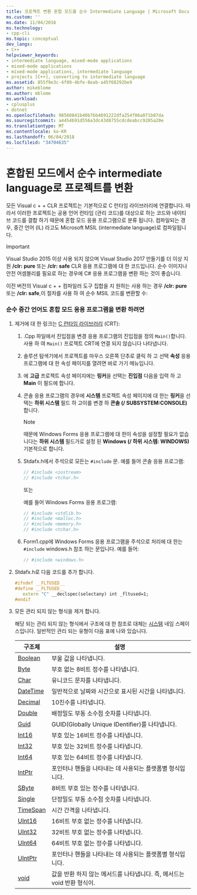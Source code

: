 ```yaml
---
title: 프로젝트 변환 혼합 모드를 순수 Intermediate Language | Microsoft Docs
ms.custom: ''
ms.date: 11/04/2016
ms.technology:
- cpp-cli
ms.topic: conceptual
dev_langs:
- C++
helpviewer_keywords:
- intermediate language, mixed-mode applications
- mixed-mode applications
- mixed-mode applications, intermediate language
- projects [C++], converting to intermediate language
ms.assetid: 855f9e3c-4f09-4bfe-8eab-a45f68292be9
author: mikeblome
ms.author: mblome
ms.workload:
- cplusplus
- dotnet
ms.openlocfilehash: 98560841b40b7bb4691222dfa254f06a071b07da
ms.sourcegitcommit: a4454b91d556a3dc43d8755cdcdeabcc9285a20e
ms.translationtype: MT
ms.contentlocale: ko-KR
ms.lasthandoff: 06/04/2018
ms.locfileid: "34704635"
---
```

# <a name="converting-projects-from-mixed-mode-to-pure-intermediate-language"></a>혼합된 모드에서 순수 intermediate language로 프로젝트를 변환

모든 Visual c + + CLR 프로젝트는 기본적으로 C 런타임 라이브러리에 연결합니다. 따라서 이러한 프로젝트는 공용 언어 런타임 (관리 코드)를 대상으로 하는 코드와 네이티브 코드를 결합 하기 때문에 혼합 모드 응용 프로그램으로 분류 됩니다. 컴파일되는 경우, 중간 언어 (IL) 라고도 Microsoft MSIL (intermediate language)로 컴파일됩니다.

> [!IMPORTANT]
> Visual Studio 2015 이상 사용 되지 않으며 Visual Studio 2017 만들기를 더 이상 지원 **/clr: pure** 또는 **/clr: safe** CLR 응용 프로그램에 대 한 코드입니다. 순수 이미지나 안전 어셈블리를 필요로 하는 경우에 C# 응용 프로그램을 변환 하는 것이 좋습니다.

이전 버전의 Visual c + + 컴파일러 도구 집합을 지 원하는 사용 하는 경우 **/clr: pure** 또는 **/clr: safe**,이 절차를 사용 하 여 순수 MSIL 코드를 변환할 수:

### <a name="to-convert-your-mixed-mode-application-into-pure-intermediate-language"></a>순수 중간 언어도 혼합 모드 응용 프로그램을 변환 하려면

1. 제거에 대 한 링크는 [C 런타임 라이브러리](../c-runtime-library/crt-library-features.md) (CRT):

   1. .Cpp 파일에서 진입점을 변경 응용 프로그램의 진입점을 정의 `Main()`합니다. 사용 하 여 `Main()` 프로젝트 CRT에 연결 되지 않습니다 나타냅니다.

   2. 솔루션 탐색기에서 프로젝트를 마우스 오른쪽 단추로 클릭 하 고 선택 **속성** 응용 프로그램에 대 한 속성 페이지를 열려면 바로 가기 메뉴입니다.

   3. 에 **고급** 프로젝트 속성 페이지에는 **링커**을 선택는 **진입점** 다음을 입력 하 고 **Main** 이 필드에 합니다.

   4. 콘솔 응용 프로그램의 경우에 **시스템** 프로젝트 속성 페이지에 대 한는 **링커**을 선택는 **하위 시스템** 필드 하 고이를 변경 하 **콘솔 (/ SUBSYSTEM:CONSOLE)** 합니다.

      > [!NOTE]
      > 때문에 Windows Forms 응용 프로그램에 대 한이 속성을 설정할 필요가 없습니다는 **하위 시스템** 필드가로 설정 된 **Windows (/ 하위 시스템: WINDOWS)** 기본적으로 합니다.

   5. Stdafx.h에서 주석으로 모든는 `#include` 문. 예를 들어 콘솔 응용 프로그램:

      ```cpp
      // #include <iostream>
      // #include <tchar.h>
      ```

       또는

       예를 들어 Windows Forms 응용 프로그램:

      ```cpp
      // #include <stdlib.h>
      // #include <malloc.h>
      // #include <memory.h>
      // #include <tchar.h>
      ```

   6. Form1.cpp에 Windows Forms 응용 프로그램을 주석으로 처리에 대 한는 `#include` windows.h 참조 하는 문입니다. 예를 들어:

      ```cpp
      // #include <windows.h>
      ```

2. Stdafx.h로 다음 코드를 추가 합니다.

   ```cpp
   #ifndef __FLTUSED__
   #define __FLTUSED__
      extern "C" __declspec(selectany) int _fltused=1;
   #endif
   ```

3. 모든 관리 되지 않는 형식을 제거 합니다.

   해당 되는 관리 되지 않는 형식에서 구조에 대 한 참조로 대체는 [시스템](https://msdn.microsoft.com/en-us/library/system.appdomainmanager.appdomainmanager.aspx) 네임 스페이스입니다. 일반적인 관리 되는 유형이 다음 표에 나와 있습니다.

   |구조체|설명|
   |---------------|-----------------|
   |[Boolean](https://msdn.microsoft.com/en-us/library/system.boolean\(v=vs.140\).aspx)|부울 값을 나타냅니다.|
   |[Byte](https://msdn.microsoft.com/en-us/library/system.byte\(v=vs.140\).aspx)|부호 없는 8비트 정수를 나타냅니다.|
   |[Char](https://msdn.microsoft.com/en-us/library/system.char\(v=vs.140\).aspx)|유니코드 문자를 나타냅니다.|
   |[DateTime](https://msdn.microsoft.com/en-us/library/system.datetime.datetime.aspx)|일반적으로 날짜와 시간으로 표시된 시간을 나타냅니다.|
   |[Decimal](https://msdn.microsoft.com/en-us/library/system.decimal\(v=vs.140\).aspx)|10진수를 나타냅니다.|
   |[Double](https://msdn.microsoft.com/en-us/library/system.double\(v=vs.140\).aspx)|배정밀도 부동 소수점 숫자를 나타냅니다.|
   |[Guid](https://msdn.microsoft.com/en-us/library/system.guid\(v=vs.140\).aspx)|GUID(Globally Unique IDentifier)를 나타냅니다.|
   |[Int16](https://msdn.microsoft.com/en-us/library/system.int16\(v=vs.140\).aspx)|부호 있는 16비트 정수를 나타냅니다.|
   |[Int32](https://msdn.microsoft.com/en-us/library/system.int32\(v=vs.140\).aspx)|부호 있는 32비트 정수를 나타냅니다.|
   |[Int64](https://msdn.microsoft.com/en-us/library/system.int64\(v=vs.140\).aspx)|부호 있는 64비트 정수를 나타냅니다.|
   |[IntPtr](https://msdn.microsoft.com/en-us/library/system.intptr\(v=vs.140\).aspx)|포인터나 핸들을 나타내는 데 사용되는 플랫폼별 형식입니다.|
   |[SByte](https://msdn.microsoft.com/en-us/library/system.byte.aspx)|8비트 부호 있는 정수를 나타냅니다.|
   |[Single](https://msdn.microsoft.com/en-us/library/system.single.aspx)|단정밀도 부동 소수점 숫자를 나타냅니다.|
   |[TimeSpan](https://msdn.microsoft.com/en-us/library/system.timespan\(v=vs.140\).aspx)|시간 간격을 나타냅니다.|
   |[UInt16](https://msdn.microsoft.com/en-us/library/system.uint16\(v=vs.140\).aspx)|16비트 부호 없는 정수를 나타냅니다.|
   |[UInt32](https://msdn.microsoft.com/en-us/library/system.uint32\(v=vs.140\).aspx)|32비트 부호 없는 정수를 나타냅니다.|
   |[UInt64](https://msdn.microsoft.com/en-us/library/system.uint64\(v=vs.140\).aspx)|64비트 부호 없는 정수를 나타냅니다.|
   |[UIntPtr](https://msdn.microsoft.com/en-us/library/system.uintptr\(v=vs.140\).aspx)|포인터나 핸들을 나타내는 데 사용되는 플랫폼별 형식입니다.|
   |[void](https://msdn.microsoft.com/en-us/library/system.void\(v=vs.140\).aspx)|값을 반환 하지 않는 메서드를 나타냅니다. 즉, 메서드는 void 반환 형식이.|